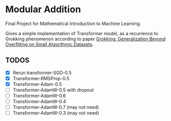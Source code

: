 # Modular Addition

Final Project for Mathematical Introduction to Machine Learning.

Gives a simple implementation of Transformer model, as a recurrence to Grokking phenomenon according to
paper [Grokking: Generalization Beyond Overfitting on Small Algorithmic Datasets](https://arxiv.org/abs/2201.02177).

## TODOS

- [x] Rerun transformer-SGD-0.5
- [x] Transformer-RMSProp-0.5
- [x] Transformer-Adam-0.5
- [ ] Transformer-AdamW-0.5 with dropout
- [ ] Transformer-AdamW-0.6
- [ ] Transformer-AdamW-0.4
- [ ] Transformer-AdamW-0.7 (may not need)
- [ ] Transformer-AdamW-0.3 (may not need)

